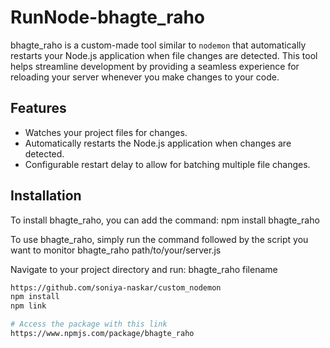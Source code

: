 # RunNode-bhagte_raho

bhagte_raho is a custom-made tool similar to `nodemon` that automatically restarts your Node.js application when file changes are detected. This tool helps streamline development by providing a seamless experience for reloading your server whenever you make changes to your code.

## Features

- Watches your project files for changes.
- Automatically restarts the Node.js application when changes are detected.
- Configurable restart delay to allow for batching multiple file changes.

## Installation

To install bhagte_raho, you can add the command:
npm install bhagte_raho

To use bhagte_raho, simply run the command followed by the script you want to monitor
bhagte_raho path/to/your/server.js

Navigate to your project directory and run:
bhagte_raho filename

```sh
https://github.com/soniya-naskar/custom_nodemon
npm install
npm link

# Access the package with this link
https://www.npmjs.com/package/bhagte_raho
